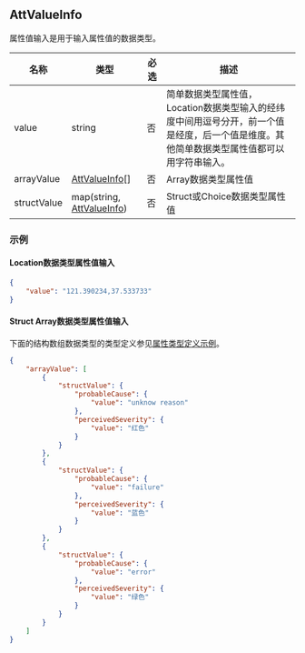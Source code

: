 ## AttValueInfo

属性值输入是用于输入属性值的数据类型。

| 名称        | 类型                          | 必选 | 描述                                                         |
| ----------- | ----------------------------- | ---- | ------------------------------------------------------------ |
| value       | string                        | 否   | 简单数据类型属性值，Location数据类型输入的经纬度中间用逗号分开，前一个值是经度，后一个值是维度。其他简单数据类型属性值都可以用字符串输入。 |
| arrayValue  | [AttValueInfo]()[]            | 否   | Array数据类型属性值                                          |
| structValue | map(string, [AttValueInfo]()) | 否   | Struct或Choice数据类型属性值                                 |

### 示例

#### Location数据类型属性值输入

``` JSON
{
    "value": "121.390234,37.533733"
}
```

#### Struct Array数据类型属性值输入

下面的结构数组数据类型的类型定义参见[属性类型定义示例](typeinfo.md#struct-array)。

``` JSON
{
    "arrayValue": [
        {
            "structValue": {
                "probableCause": {
                    "value": "unknow reason"
                },
                "perceivedSeverity": {
                    "value": "红色"
                }
            }
        },
        {
            "structValue": {
                "probableCause": {
                    "value": "failure"
                },
                "perceivedSeverity": {
                    "value": "蓝色"
                }
            }
        },
        {
            "structValue": {
                "probableCause": {
                    "value": "error"
                },
                "perceivedSeverity": {
                    "value": "绿色"
                }
            }
        }
    ]
}
```

